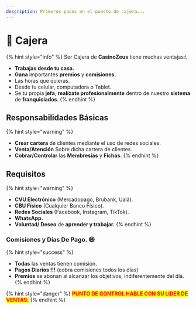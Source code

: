 ```yaml
---
description: Primeros pasos en el puesto de cajera...
---
```


# 🥰 Cajera

{% hint style="info" %}
Ser Cajera de **CasinoZeus** tiene muchas ventajas:\


* **Trabajas desde tu casa.**
* **Gana** importantes **premios** y **comisiones.**
* Las horas que quieras.
* Desde tu celular, computadora o Tablet.
* Se tu propia **jefa**, **realízate profesionalmente** dentro de nuestro **sistema** de **franquiciados**.
{% endhint %}

## Responsabilidades Básicas

{% hint style="warning" %}
* **Crear cartera** de clientes mediante el uso de redes sociales.
* **Venta/Atención** Sobre dicha cartera de clientes.
* **Cobrar/Controlar** las **Membresías** y **Fichas.**
{% endhint %}

## Requisitos

{% hint style="warning" %}
* **CVU Electrónico** (Mercadopago, Brubank, Ualá).
* **CBU Físico** (Cualquier Banco Físico).
* **Redes Sociales** (Facebook, Instagram, TikTok).
* **WhatsApp.**
* **Voluntad/ Deseo** de **aprender y trabajar.**
{% endhint %}

### Comisiones y Días De Pago. :smile:

{% hint style="success" %}
* **Todas** las ventas tienen comisión.
* **Pagos Diarios !!!** (cobra comisiones todos los días)
* **Premios** se abonan al alcanzar los objetivos, indiferentemente del día.
{% endhint %}

{% hint style="danger" %}
<mark style="color:red;">**PUNTO DE CONTROL HABLE CON SU LIDER DE VENTAS.**</mark>
{% endhint %}
